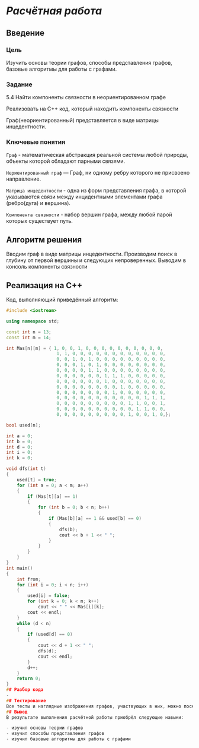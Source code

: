 # *Расчётная работа*
## Введение
### Цель
Изучить основы теории графов, способы представления графов, базовые алгоритмы для работы с графами.
### Задание
5.4 Найти компоненты связности в неориентированном графе

Реализовать на C++ код, который находитъ компоненты связности

Граф(неориентированный) представляется в виде матрицы инцедентности.
### Ключевые понятия
`Граф` - математическая абстракция реальной системы любой природы, объекты которой обладают парными связями.

`Нериентированный граф` — Граф, ни одному ребру которого не присвоено направление.

`Матрица инцедентности` - одна из форм представления графа, в которой указываются связи между инцидентными элементами графа (ребро(дуга) и вершина).

`Компонента связности` - набор вершин графа, между любой парой которых существует путь.
## Алгоритм решения
Вводим граф в виде матрицы инцедентности. Производим поиск в глубину от первой вершины и следующих непроверенных. Выводим в консоль компоненты связности
## Реализация на С++
Код, выполняющий приведённый алгоритм:
```C++
#include <iostream>

using namespace std;

const int n = 13;
const int m = 14;

int Mas[n][m] = { 1, 0, 0, 1, 0, 0, 0, 0, 0, 0, 0, 0, 0, 0,
				   1, 1, 0, 0, 0, 0, 0, 0, 0, 0, 0, 0, 0, 0,
				   0, 0, 1, 0, 1, 0, 0, 0, 0, 0, 0, 0, 0, 0,
				   0, 0, 0, 1, 0, 1, 0, 0, 0, 0, 0, 0, 0, 0,
				   0, 0, 0, 0, 1, 1, 0, 0, 0, 0, 0, 0, 0, 0,
				   0, 0, 0, 0, 0, 0, 1, 1, 1, 0, 0, 0, 0, 0,
				   0, 0, 0, 0, 0, 0, 1, 0, 0, 0, 0, 0, 0, 0,
				   0, 0, 0, 0, 0, 0, 0, 0, 1, 0, 0, 0, 0, 0,
				   0, 0, 0, 0, 0, 0, 0, 1, 0, 0, 0, 0, 0, 0,
				   0, 0, 0, 0, 0, 0, 0, 0, 0, 0, 0, 1, 1, 1,
				   0, 0, 0, 0, 0, 0, 0, 0, 0, 1, 1, 0, 0, 1,
				   0, 0, 0, 0, 0, 0, 0, 0, 0, 0, 1, 1, 0, 0,
				   0, 0, 0, 0, 0, 0, 0, 0, 0, 1, 0, 0, 1, 0,};

bool used[n];

int a = 0;
int b = 0;
int d = 0;
int i = 0;
int k = 0;

void dfs(int t) 
{
	used[t] = true;
	for (int a = 0; a < m; a++)
	{
		if (Mas[t][a] == 1)
		{
			for (int b = 0; b < n; b++)
			{
				if (Mas[b][a] == 1 && used[b] == 0)
				{
					dfs(b);
					cout << b + 1 << " ";
				}
			}
		}
	}
}
int main()
{
	int from;
	for (int i = 0; i < n; i++)
	{
		used[i] = false;
		for (int k = 0; k < m; k++)
			cout << " " << Mas[i][k];
		cout << endl;
	}
	while (d < n)
	{
		if (used[d] == 0)
		{
			cout << d + 1 << " ";
			dfs(d);
			cout << endl;
		}
		d++;
	}
	return 0;
}
## Разбор кода
- 
## Тестирование
Все тесты и наглядные изображения графов, участвующих в них, можно посмотреть [здесь](https://github.com/iis-32170x/RPIIS/tree/%D0%90%D0%B1%D1%80%D0%B0%D0%BC%D0%BE%D0%B2_%D0%94/PP/%D0%A2%D0%B5%D1%81%D1%82%D1%8B).
## Вывод
В результате выполнения расчётной работы приобрёл следующие навыки:

- изучил основы теории графов
- изучил способы представления графов
- изучил базовые алгоритмы для работы с графами
